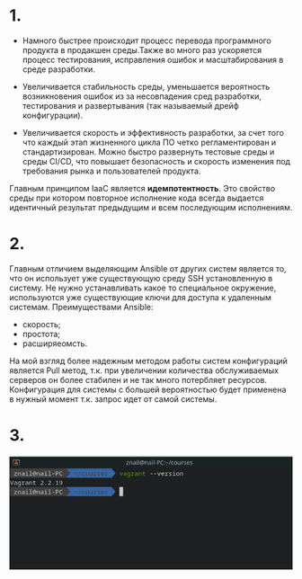# 1.

 - Намного быстрее происходит процесс перевода программного продукта в продакшен среды.Также во много раз ускоряется процесс тестирования, исправления ошибок и масштабирования в среде разработки.

- Увеличивается стабильность среды, уменьшается вероятность возникновения ошибок из за несовпадения сред разработки, тестирования и развертывания (так называемый дрейф конфигурации).

- Увеличивается скорость и эффективность разработки, за счет того что каждый этап жизненного цикла ПО четко регламентирован и стандартизирован. Можно быстро развернуть тестовые среды  и среды CI/CD, что повышает безопасность и скорость изменения под требования рынка и пользователей продукта. 

Главным принципом IaaC является **идемпотентность**. Это свойство среды при котором повторное исполнение кода всегда выдается идентичный результат предыдущим и всем последующим исполнениям.

# 2. 

Главным отличием выделяющим Ansible от других систем является то, что он использует уже существующую среду SSH установленную в систему. Не нужно устанавливать какое то специальное окружение, используются уже существующие ключи для доступа к удаленным системам.
Преимуществами Ansible:
- скорость;
- простота;
- расширяеомсть.

На мой взгляд более надежным методом работы систем конфигураций является Pull метод, т.к. при увеличении количества обслуживаемых серверов он более стабилен и не так много потербляет ресурсов. Конфигурация для системы с большей вероятностью будет применена в нужный момент т.к. запрос идет от самой системы.


# 3.

<img src="resources/image_002.png" width="600px">
